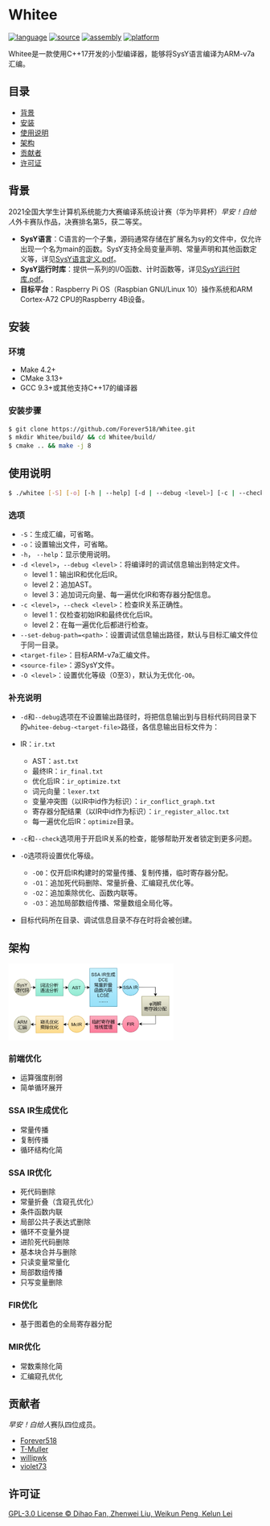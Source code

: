 # Whitee

[![language](https://img.shields.io/badge/语言-C++-f34b7d.svg)](https://www.cplusplus.com/) [![source](https://img.shields.io/badge/源语言-SysY-yellow.svg)](https://gitlab.eduxiji.net/nscscc/compiler2021/-/blob/master/SysY%E8%AF%AD%E8%A8%80%E5%AE%9A%E4%B9%89.pdf) [![assembly](https://img.shields.io/badge/目标汇编-ARM--v7a-blue.svg)](https://developer.arm.com/) [![platform](https://img.shields.io/badge/平台-Linux_|_Windows-lightgrey.svg)](https://github.com/Forever518/Whitee)

Whitee是一款使用C++17开发的小型编译器，能够将SysY语言编译为ARM-v7a汇编。

## 目录

* [背景](#背景)
* [安装](#安装)
* [使用说明](#使用说明)
* [架构](#架构)
* [贡献者](#贡献者)
* [许可证](#许可证)

## 背景

2021全国大学生计算机系统能力大赛编译系统设计赛（华为毕昇杯）*早安！白给人*外卡赛队作品，决赛排名第5，获二等奖。

* **SysY语言**：C语言的一个子集，源码通常存储在扩展名为sy的文件中，仅允许出现一个名为main的函数。SysY支持全局变量声明、常量声明和其他函数定义等，详见[SysY语言定义.pdf](https://gitlab.eduxiji.net/nscscc/compiler2021/-/blob/master/SysY%E8%AF%AD%E8%A8%80%E5%AE%9A%E4%B9%89.pdf)。
* **SysY运行时库**：提供一系列的I/O函数、计时函数等，详见[SysY运行时库.pdf](https://gitlab.eduxiji.net/nscscc/compiler2021/-/blob/master/SysY%E8%BF%90%E8%A1%8C%E6%97%B6%E5%BA%93.pdf)。
* **目标平台**：Raspberry Pi OS（Raspbian GNU/Linux 10）操作系统和ARM Cortex-A72 CPU的Raspberry 4B设备。

## 安装

### 环境

* Make 4.2+
* CMake 3.13+
* GCC 9.3+或其他支持C++17的编译器

### 安装步骤

```sh
$ git clone https://github.com/Forever518/Whitee.git
$ mkdir Whitee/build/ && cd Whitee/build/
$ cmake .. && make -j 8
```

## 使用说明

```sh
$ ./whitee [-S] [-o] [-h | --help] [-d | --debug <level>] [-c | --check <level>] [--set-debug-path=<path>] <target-file> <source-file> [-O <level>]
```

### 选项

* `-S`：生成汇编，可省略。
* `-o`：设置输出文件，可省略。
* `-h`， `--help`：显示使用说明。
* `-d <level>`，`--debug <level>`：将编译时的调试信息输出到特定文件。
  * level 1：输出IR和优化后IR。
  * level 2：追加AST。
  * level 3：追加词元向量、每一遍优化IR和寄存器分配信息。
* `-c <level>`，`--check <level>`：检查IR关系正确性。
  * level 1：仅检查初始IR和最终优化后IR。
  * level 2：在每一遍优化后都进行检查。
* `--set-debug-path=<path>`：设置调试信息输出路径，默认与目标汇编文件位于同一目录。
* `<target-file>`：目标ARM-v7a汇编文件。
* `<source-file>`：源SysY文件。
* `-O <level>`：设置优化等级（0至3），默认为无优化`-O0`。

### 补充说明

* `-d`和`--debug`选项在不设置输出路径时，将把信息输出到与目标代码同目录下的`whitee-debug-<target-file>`路径，各信息输出目标文件为：
* IR：`ir.txt`
  * AST：`ast.txt`
  * 最终IR：`ir_final.txt`
  * 优化后IR：`ir_optimize.txt`
  * 词元向量：`lexer.txt`
  * 变量冲突图（以IR中id作为标识）：`ir_conflict_graph.txt`
  * 寄存器分配结果（以IR中id作为标识）：`ir_register_alloc.txt`
  * 每一遍优化后IR：`optimize`目录。

* `-c`和`--check`选项用于开启IR关系的检查，能够帮助开发者锁定到更多问题。

* `-O`选项将设置优化等级。
  * `-O0`：仅开启IR构建时的常量传播、复制传播，临时寄存器分配。
  * `-O1`：追加死代码删除、常量折叠、汇编窥孔优化等。
  * `-O2`：追加乘除优化、函数内联等。
  * `-O3`：追加局部数组传播、常量数组全局化等。

* 目标代码所在目录、调试信息目录不存在时将会被创建。


## 架构

<img src='image/architecture-CN.png' width='65%' align='middle'>

### 前端优化

* 运算强度削弱
* 简单循环展开

### SSA IR生成优化

* 常量传播
* 复制传播
* 循环结构化简

### SSA IR优化

* 死代码删除
* 常量折叠（含窥孔优化）
* 条件函数内联
* 局部公共子表达式删除
* 循环不变量外提
* 进阶死代码删除
* 基本块合并与删除
* 只读变量常量化
* 局部数组传播
* 只写变量删除

### FIR优化

* 基于图着色的全局寄存器分配

### MIR优化

* 常数乘除化简
* 汇编窥孔优化

## 贡献者

*早安！白给人*赛队四位成员。

* [Forever518](https://github.com/Forever518)
* [T-Muller](https://github.com/T-Muller)
* [willipwk](https://github.com/willipwk)
* [violet73](https://github.com/violet73)

## 许可证

[GPL-3.0 License © Dihao Fan, Zhenwei Liu, Weikun Peng, Kelun Lei](LICENSE)
